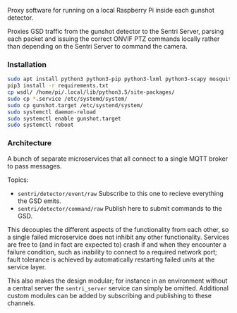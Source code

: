 Proxy software for running on a local Raspberry Pi inside each gunshot detector.

Proxies GSD traffic from the gunshot detector to the Sentri Server,
  parsing each packet and issuing the correct ONVIF PTZ commands locally
  rather than depending on the Sentri Server to command the camera.

### Installation

```sh
sudo apt install python3 python3-pip python3-lxml python3-scapy mosquitto
pip3 install -r requirements.txt
cp wsdl/ /home/pi/.local/lib/python3.5/site-packages/
sudo cp *.service /etc/systemd/system/
sudo cp gunshot.target /etc/systend/system/
sudo systemctl daemon-reload
sudo systemctl enable gunshot.target
sudo systemctl reboot
```

### Architecture

A bunch of separate microservices that all connect to a single MQTT broker to pass messages.

Topics:
- `sentri/detector/event/raw`
  Subscribe to this one to recieve everything the GSD emits.
- `sentri/detector/command/raw`
  Publish here to submit commands to the GSD.

This decouples the different aspects of the functionality from each other, so a single failed microservice does not inhibit any other functionality.
Services are free to (and in fact are expected to) crash if and when they encounter a failure condition, such as inability to connect to a required network port;
  fault tolerance is achieved by automatically restarting failed units at the service layer.

This also makes the design modular; for instance in an environment without a central server the `sentri_server` service can simply be omitted.
Additional custom modules can be added by subscribing and publishing to these channels.
